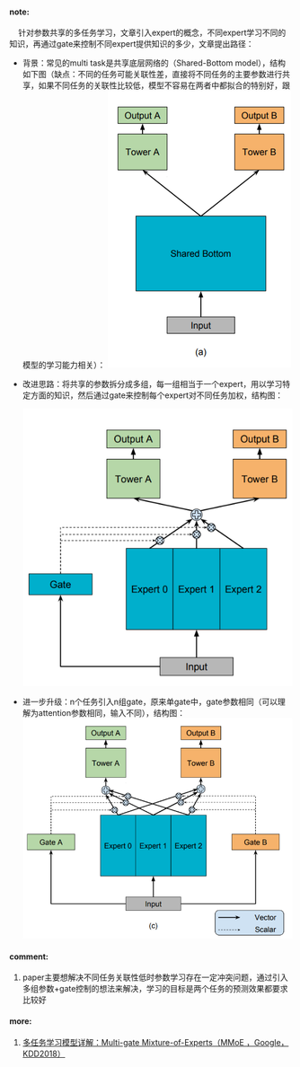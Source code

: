 #### note:
&nbsp;&nbsp;&nbsp;&nbsp;针对参数共享的多任务学习，文章引入expert的概念，不同expert学习不同的知识，再通过gate来控制不同expert提供知识的多少，文章提出路径：
  + 背景：常见的multi task是共享底层网络的（Shared-Bottom model），结构如下图（缺点：不同的任务可能关联性差，直接将不同任务的主要参数进行共享，如果不同任务的关联性比较低，模型不容易在两者中都拟合的特别好，跟模型的学习能力相关）：
    ![](https://github.com/xwzhong/papernote/blob/master/pic/Modeling%20Task%20Relationships%20in%20Multi-task%20Learning%20with%20Multi-gate%20Mixture-of-Experts-pic1.png)
  + 改进思路：将共享的参数拆分成多组，每一组相当于一个expert，用以学习特定方面的知识，然后通过gate来控制每个expert对不同任务加权，结构图：
    
    ![](https://github.com/xwzhong/papernote/blob/master/pic/Modeling%20Task%20Relationships%20in%20Multi-task%20Learning%20with%20Multi-gate%20Mixture-of-Experts-pic2.png)
  + 进一步升级：n个任务引入n组gate，原来单gate中，gate参数相同（可以理解为attention参数相同，输入不同），结构图：
    ![](https://github.com/xwzhong/papernote/blob/master/pic/Modeling%20Task%20Relationships%20in%20Multi-task%20Learning%20with%20Multi-gate%20Mixture-of-Experts-pic3.png)

#### comment:
  1. paper主要想解决不同任务关联性低时参数学习存在一定冲突问题，通过引入多组参数+gate控制的想法来解决，学习的目标是两个任务的预测效果都要求比较好

#### more:
  1. [多任务学习模型详解：Multi-gate Mixture-of-Experts（MMoE ，Google，KDD2018）](https://blog.csdn.net/ty44111144ty/article/details/99068255)
